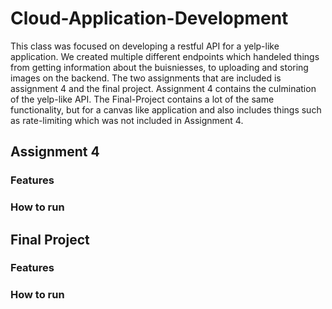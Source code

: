 # Cloud-Application-Development
This class was focused on developing a restful API for a yelp-like application. We created multiple different endpoints which handeled things from getting information about the buisniesses, to uploading and storing images on the backend. The two assignments that are included is assignment 4 and the final project. Assignment 4 contains the culmination of the yelp-like API. The Final-Project contains a lot of the same functionality, but for a canvas like application and also includes things such as rate-limiting which was not included in Assignment 4.

## Assignment 4

### Features

### How to run

## Final Project

### Features

### How to run
